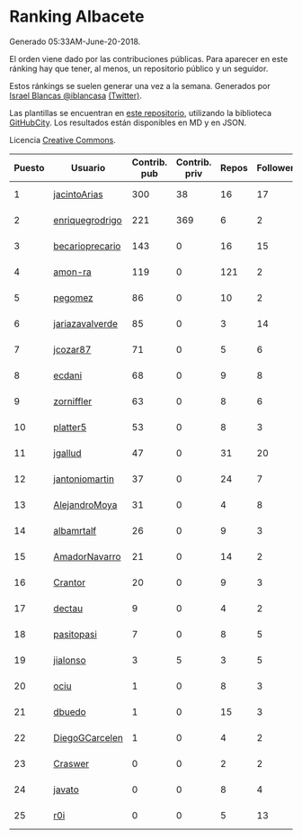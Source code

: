 # Ranking Albacete

Generado 05:33AM-June-20-2018.

El orden viene dado por las contribuciones públicas. Para aparecer en este ránking hay que tener, al menos, un repositorio público y un seguidor.

Estos ránkings se suelen generar una vez a la semana. Generados por [Israel Blancas @iblancasa](https://github.com/iblancasa/) [(Twitter)](https://twitter.com/iblancasa).

Las plantillas se encuentran en [este repositorio](https://github.com/iblancasa/GH-Spanish-Ranking), utilizando la biblioteca [GitHubCity](https://github.com/iblancasa/GitHubCity). Los resultados están disponibles en MD y en JSON.

Licencia [Creative Commons](https://creativecommons.org/licenses/by/4.0/).

| Puesto   |  Usuario  | Contrib. pub | Contrib. priv |Repos| Followers | Desde |  Avatar  |
|----------|-----------|--------------|---------------|-----|-----------|-------|----------|
|1|[jacintoArias](https://github.com/jacintoArias)|300|38|16|17|2014-05-07|![jacintoArias]()|
|2|[enriquegrodrigo](https://github.com/enriquegrodrigo)|221|369|6|2|2014-01-17|![enriquegrodrigo]()|
|3|[becarioprecario](https://github.com/becarioprecario)|143|0|16|15|2014-04-20|![becarioprecario]()|
|4|[amon-ra](https://github.com/amon-ra)|119|0|121|2|2011-09-14|![amon-ra]()|
|5|[pegomez](https://github.com/pegomez)|86|0|10|2|2015-05-02|![pegomez]()|
|6|[jariazavalverde](https://github.com/jariazavalverde)|85|0|3|14|2013-07-20|![jariazavalverde]()|
|7|[jcozar87](https://github.com/jcozar87)|71|0|5|6|2014-11-12|![jcozar87]()|
|8|[ecdani](https://github.com/ecdani)|68|0|9|8|2013-04-20|![ecdani]()|
|9|[zorniffler](https://github.com/zorniffler)|63|0|8|6|2016-06-09|![zorniffler]()|
|10|[platter5](https://github.com/platter5)|53|0|8|3|2017-06-13|![platter5]()|
|11|[jgallud](https://github.com/jgallud)|47|0|31|20|2013-09-02|![jgallud]()|
|12|[jantoniomartin](https://github.com/jantoniomartin)|37|0|24|7|2010-10-14|![jantoniomartin]()|
|13|[AlejandroMoya](https://github.com/AlejandroMoya)|31|0|4|8|2016-10-11|![AlejandroMoya]()|
|14|[albamrtalf](https://github.com/albamrtalf)|26|0|9|3|2015-11-30|![albamrtalf]()|
|15|[AmadorNavarro](https://github.com/AmadorNavarro)|21|0|14|2|2012-11-12|![AmadorNavarro]()|
|16|[Crantor](https://github.com/Crantor)|20|0|9|3|2015-10-11|![Crantor]()|
|17|[dectau](https://github.com/dectau)|9|0|4|2|2018-04-16|![dectau]()|
|18|[pasitopasi](https://github.com/pasitopasi)|7|0|8|5|2017-02-27|![pasitopasi]()|
|19|[jialonso](https://github.com/jialonso)|3|5|3|5|2014-10-12|![jialonso]()|
|20|[ociu](https://github.com/ociu)|1|0|8|3|2013-04-17|![ociu]()|
|21|[dbuedo](https://github.com/dbuedo)|1|0|15|3|2013-08-17|![dbuedo]()|
|22|[DiegoGCarcelen](https://github.com/DiegoGCarcelen)|1|0|4|2|2014-09-23|![DiegoGCarcelen]()|
|23|[Craswer](https://github.com/Craswer)|0|0|2|2|2011-05-21|![Craswer]()|
|24|[javato](https://github.com/javato)|0|0|8|4|2014-09-21|![javato]()|
|25|[r0i](https://github.com/r0i)|0|0|5|13|2013-09-14|![r0i]()|
